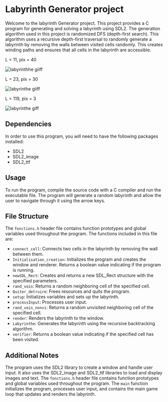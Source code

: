 # Labyrinth Generator project


Welcome to the labyrinth Generator project. This project provides a C program for generating and solving a labyrinth using SDL2. The generation algorithm used in this project is randomized DFS (depth-first search). This algorithm uses a recursive depth-first traversal to randomly generate a labyrinth by removing the walls between visited cells randomly. This creates winding paths and ensures that all cells in the labyrinth are accessible.

                                                                                 
L = 11, pix = 40
                                                                                                              
![labyrinthhe giiff](https://user-images.githubusercontent.com/77071173/109236764-8ac4fa80-77d0-11eb-9065-042e897ca1ee.gif)


L = 23, pix = 30
                                                                                                                          
![labyrinthe giiff](https://user-images.githubusercontent.com/77071173/109235614-4d5f6d80-77ce-11eb-9efe-9607143bb23d.gif)

L = 119, pix = 3 

![labyrinthe giff](https://user-images.githubusercontent.com/77071173/109233751-b513b980-77ca-11eb-996f-737070a723fc.gif)


## Dependencies

In order to use this program, you will need to have the following packages installed:

- SDL2
- SDL2_image
- SDL2_ttf

## Usage

To run the program, compile the source code with a C compiler and run the executable file. The program will generate a random labyrinth and allow the user to navigate through it using the arrow keys.



## File Structure

The `fonctions.h` header file contains function prototypes and global variables used throughout the program. The functions included in this file are:

- `connect_cell`: Connects two cells in the labyrinth by removing the wall between them.
- `Initialisation_creation`: Initializes the program and creates the window and renderer. Returns a boolean value indicating if the program is running.
- `newSDL_Rect`: Creates and returns a new SDL_Rect structure with the specified parameters.
- `rand_vois`: Returns a random neighboring cell of the specified cell.
- `Quiter_detruire`: Frees resources and quits the program.
- `setup`: Initializes variables and sets up the labyrinth.
- `processInput`: Processes user input.
- `rand_vois_nonvi`: Returns a random unvisited neighboring cell of the specified cell.
- `render`: Renders the labyrinth to the window.
- `Labyrinthe`: Generates the labyrinth using the recursive backtracking algorithm.
- `verifier`: Returns a boolean value indicating if the specified cell has been visited.

## Additional Notes

The program uses the SDL2 library to create a window and handle user input. It also uses the SDL2_image and SDL2_ttf libraries to load and display images and text. The `fonctions.h` header file contains function prototypes and global variables used throughout the program. The `main` function initializes the program, processes user input, and contains the main game loop that updates and renders the labyrinth.

                                                                      

         
